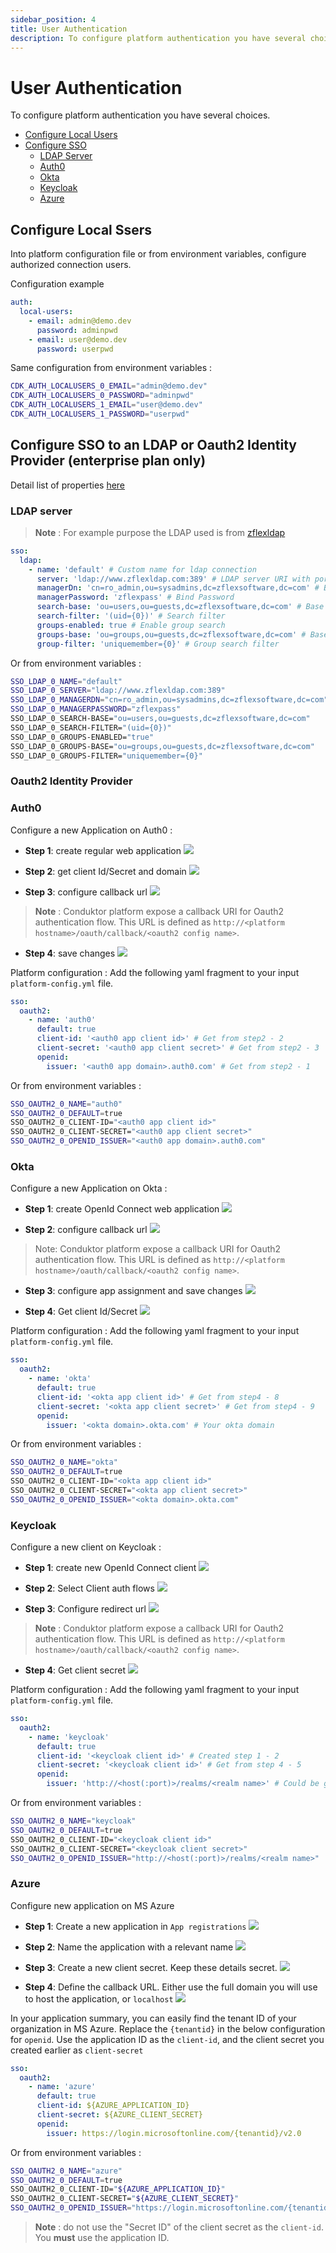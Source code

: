 ```yaml
---
sidebar_position: 4
title: User Authentication
description: To configure platform authentication you have several choices.
---
```


# User Authentication

To configure platform authentication you have several choices.

- [Configure Local Users](#configure-local-users)
- [Configure SSO](#configure-sso-to-an-ldap-or-oauth2-identity-provider-enterprise-plan-only)
  - [LDAP Server](#ldap-server)
  - [Auth0](#auth0)
  - [Okta](#okta)
  - [Keycloak](#keycloak)
  - [Azure](#azure)

## Configure Local Ssers

Into platform configuration file or from environment variables, configure authorized connection users.

Configuration example

```yaml
auth:
  local-users:
    - email: admin@demo.dev
      password: adminpwd
    - email: user@demo.dev
      password: userpwd
```

Same configuration from environment variables :

```bash
CDK_AUTH_LOCALUSERS_0_EMAIL="admin@demo.dev"
CDK_AUTH_LOCALUSERS_0_PASSWORD="adminpwd"
CDK_AUTH_LOCALUSERS_1_EMAIL="user@demo.dev"
CDK_AUTH_LOCALUSERS_1_PASSWORD="userpwd"
```

## Configure SSO to an LDAP or Oauth2 Identity Provider (**enterprise plan only**)

Detail list of properties [here](./env-variables#sso-properties)

### LDAP server

> **Note** : For example purpose the LDAP used is from [zflexldap](https://www.zflexldapadministrator.com/index.php/blog/82-free-online-ldap)

```yaml
sso:
  ldap:
    - name: 'default' # Custom name for ldap connection
      server: 'ldap://www.zflexldap.com:389' # LDAP server URI with port
      managerDn: 'cn=ro_admin,ou=sysadmins,dc=zflexsoftware,dc=com' # Bind DN
      managerPassword: 'zflexpass' # Bind Password
      search-base: 'ou=users,ou=guests,dc=zflexsoftware,dc=com' # Base DN to search for users
      search-filter: '(uid={0})' # Search filter
      groups-enabled: true # Enable group search
      groups-base: 'ou=groups,ou=guests,dc=zflexsoftware,dc=com' # Base DN to search for groups
      group-filter: 'uniquemember={0}' # Group search filter
```

Or from environment variables :

```bash
SSO_LDAP_0_NAME="default"
SSO_LDAP_0_SERVER="ldap://www.zflexldap.com:389"
SSO_LDAP_0_MANAGERDN="cn=ro_admin,ou=sysadmins,dc=zflexsoftware,dc=com"
SSO_LDAP_0_MANAGERPASSWORD="zflexpass"
SSO_LDAP_0_SEARCH-BASE="ou=users,ou=guests,dc=zflexsoftware,dc=com"
SSO_LDAP_0_SEARCH-FILTER="(uid={0})"
SSO_LDAP_0_GROUPS-ENABLED="true"
SSO_LDAP_0_GROUPS-BASE="ou=groups,ou=guests,dc=zflexsoftware,dc=com"
SSO_LDAP_0_GROUPS-FILTER="uniquemember={0}"
```

### Oauth2 Identity Provider

### Auth0

Configure a new Application on Auth0 :

- **Step 1**: create regular web application
  ![](./assets/auth0-app-step1.png)

- **Step 2**: get client Id/Secret and domain
  ![](./assets/auth0-app-step2.png)

- **Step 3**: configure callback url
  ![](./assets/auth0-app-step3.png)

> **Note** : Conduktor platform expose a callback URI for Oauth2 authentication flow.
> This URL is defined as `http://<platform hostname>/oauth/callback/<oauth2 config name>`.

- **Step 4**: save changes
  ![](./assets/auth0-app-step4.png)

Platform configuration :
Add the following yaml fragment to your input `platform-config.yml` file.

```yaml
sso:
  oauth2:
    - name: 'auth0'
      default: true
      client-id: '<auth0 app client id>' # Get from step2 - 2
      client-secret: '<auth0 app client secret>' # Get from step2 - 3
      openid:
        issuer: '<auth0 app domain>.auth0.com' # Get from step2 - 1
```

Or from environment variables :

```bash
SSO_OAUTH2_0_NAME="auth0"
SSO_OAUTH2_0_DEFAULT=true
SSO_OAUTH2_0_CLIENT-ID="<auth0 app client id>"
SSO_OAUTH2_0_CLIENT-SECRET="<auth0 app client secret>"
SSO_OAUTH2_0_OPENID_ISSUER="<auth0 app domain>.auth0.com"
```

### Okta

Configure a new Application on Okta :

- **Step 1**: create OpenId Connect web application
  ![](./assets/okta-app-step1.png)

- **Step 2**: configure callback url
  ![](./assets/okta-app-step2.png)

> Note: Conduktor platform expose a callback URI for Oauth2 authentication flow.
> This URL is defined as `http://<platform hostname>/oauth/callback/<oauth2 config name>`.

- **Step 3**: configure app assignment and save changes
  ![](./assets/okta-app-step3.png)

- **Step 4**: Get client Id/Secret
  ![](./assets/okta-app-step4.png)

Platform configuration :
Add the following yaml fragment to your input `platform-config.yml` file.

```yaml
sso:
  oauth2:
    - name: 'okta'
      default: true
      client-id: '<okta app client id>' # Get from step4 - 8
      client-secret: '<okta app client secret>' # Get from step4 - 9
      openid:
        issuer: '<okta domain>.okta.com' # Your okta domain
```

Or from environment variables :

```bash
SSO_OAUTH2_0_NAME="okta"
SSO_OAUTH2_0_DEFAULT=true
SSO_OAUTH2_0_CLIENT-ID="<okta app client id>"
SSO_OAUTH2_0_CLIENT-SECRET="<okta app client secret>"
SSO_OAUTH2_0_OPENID_ISSUER="<okta domain>.okta.com"
```

### Keycloak

Configure a new client on Keycloak :

- **Step 1**: create new OpenId Connect client
  ![](./assets/keycloak-app-step1.png)

- **Step 2**: Select Client auth flows
  ![](./assets/keycloak-app-step2.png)

- **Step 3**: Configure redirect url
  ![](./assets/keycloak-app-step3.png)

> **Note** : Conduktor platform expose a callback URI for Oauth2 authentication flow.
> This URL is defined as `http://<platform hostname>/oauth/callback/<oauth2 config name>`.

- **Step 4**: Get client secret
  ![](./assets/keycloak-app-step4.png)

Platform configuration :
Add the following yaml fragment to your input `platform-config.yml` file.

```yaml
sso:
  oauth2:
    - name: 'keycloak'
      default: true
      client-id: '<keycloak client id>' # Created step 1 - 2
      client-secret: '<keycloak client id>' # Get from step 4 - 5
      openid:
        issuer: 'http://<host(:port)>/realms/<realm name>' # Could be get from the OpenI Endpoint configuration (.well-known) output on Realm settings page.
```

Or from environment variables :

```bash
SSO_OAUTH2_0_NAME="keycloak"
SSO_OAUTH2_0_DEFAULT=true
SSO_OAUTH2_0_CLIENT-ID="<keycloak client id>"
SSO_OAUTH2_0_CLIENT-SECRET="<keycloak client secret>"
SSO_OAUTH2_0_OPENID_ISSUER="http://<host(:port)>/realms/<realm name>"
```

### Azure

Configure new application on MS Azure

- **Step 1**: Create a new application in `App registrations`
  ![](./assets/azure-app-step-001.png)

- **Step 2**: Name the application with a relevant name
  ![](./assets/azure-app-step-002.png)

- **Step 3**: Create a new client secret. Keep these details secret.
  ![](./assets/azure-app-step-003.png)

- **Step 4**: Define the callback URL. Either use the full domain you will use to host the application, or `localhost`
  ![](./assets/azure-app-step-004.png)

In your application summary, you can easily find the tenant ID of your organization in MS Azure.
Replace the `{tenantid}` in the below configuration for `openid`.
Use the application ID as the `client-id`, and the client secret you created earlier as `client-secret`

```yaml
sso:
  oauth2:
    - name: 'azure'
      default: true
      client-id: ${AZURE_APPLICATION_ID}
      client-secret: ${AZURE_CLIENT_SECRET}
      openid:
        issuer: https://login.microsoftonline.com/{tenantid}/v2.0
```

Or from environment variables :

```bash
SSO_OAUTH2_0_NAME="azure"
SSO_OAUTH2_0_DEFAULT=true
SSO_OAUTH2_0_CLIENT-ID="${AZURE_APPLICATION_ID}"
SSO_OAUTH2_0_CLIENT-SECRET="${AZURE_CLIENT_SECRET}"
SSO_OAUTH2_0_OPENID_ISSUER="https://login.microsoftonline.com/{tenantid}/v2.0"
```

> **Note** : do not use the "Secret ID" of the client secret as the `client-id`. You **must** use the application ID.
